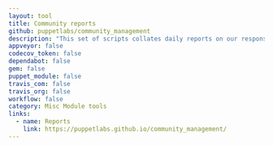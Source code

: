 ```yaml
---
layout: tool
title: Community reports
github: puppetlabs/community_management
description: "This set of scripts collates daily reports on our responsibilities as the stewards of supported modules."
appveyor: false
codecov_token: false
dependabot: false
gem: false
puppet_module: false
travis_com: false
travis_org: false
workflow: false
category: Misc Module tools
links:
  - name: Reports
    link: https://puppetlabs.github.io/community_management/
---
```

